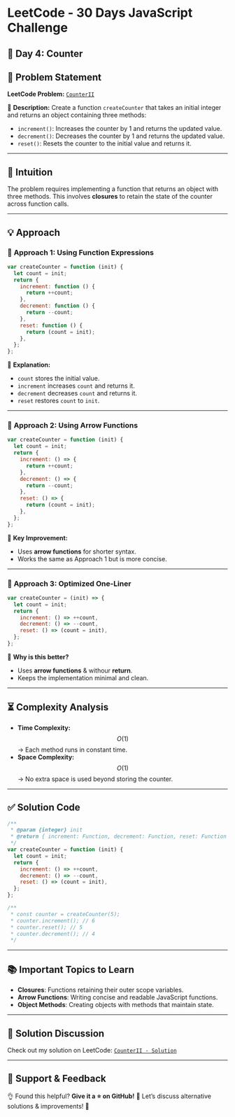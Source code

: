 # LeetCode - 30 Days JavaScript Challenge

## 📅 Day 4: Counter

## 📌 Problem Statement

**LeetCode Problem:** [`CounterII`](https://leetcode.com/problems/counter-ii/description/)

📌 **Description:**
Create a function `createCounter` that takes an initial integer and returns an object containing three methods:

- `increment()`: Increases the counter by 1 and returns the updated value.
- `decrement()`: Decreases the counter by 1 and returns the updated value.
- `reset()`: Resets the counter to the initial value and returns it.

---

## 🧠 Intuition

The problem requires implementing a function that returns an object with three methods. This involves **closures** to retain the state of the counter across function calls.

---

## 💡 Approach

### 🌹 **Approach 1: Using Function Expressions**

```javascript
var createCounter = function (init) {
  let count = init;
  return {
    increment: function () {
      return ++count;
    },
    decrement: function () {
      return --count;
    },
    reset: function () {
      return (count = init);
    },
  };
};
```

📌 **Explanation:**

- `count` stores the initial value.
- `increment` increases `count` and returns it.
- `decrement` decreases `count` and returns it.
- `reset` restores `count` to `init`.

---

### 🌹 **Approach 2: Using Arrow Functions**

```javascript
var createCounter = function (init) {
  let count = init;
  return {
    increment: () => {
      return ++count;
    },
    decrement: () => {
      return --count;
    },
    reset: () => {
      return (count = init);
    },
  };
};
```

📌 **Key Improvement:**

- Uses **arrow functions** for shorter syntax.
- Works the same as Approach 1 but is more concise.

---

### 🌹 **Approach 3: Optimized One-Liner**

```javascript
var createCounter = (init) => {
  let count = init;
  return {
    increment: () => ++count,
    decrement: () => --count,
    reset: () => (count = init),
  };
};
```

📌 **Why is this better?**

- Uses **arrow functions** & withour **return**.
- Keeps the implementation minimal and clean.

---

## ⏳ Complexity Analysis

- **Time Complexity:** $$O(1)$$ → Each method runs in constant time.
- **Space Complexity:** $$O(1)$$ → No extra space is used beyond storing the counter.

---

## ✅ Solution Code

```javascript
/**
 * @param {integer} init
 * @return { increment: Function, decrement: Function, reset: Function }
 */
var createCounter = function (init) {
  let count = init;
  return {
    increment: () => ++count,
    decrement: () => --count,
    reset: () => (count = init),
  };
};

/**
 * const counter = createCounter(5);
 * counter.increment(); // 6
 * counter.reset(); // 5
 * counter.decrement(); // 4
 */
```

---

## 📚 Important Topics to Learn

- **Closures**: Functions retaining their outer scope variables.
- **Arrow Functions**: Writing concise and readable JavaScript functions.
- **Object Methods**: Creating objects with methods that maintain state.

---

## 🔗 Solution Discussion

Check out my solution on LeetCode: [`CounterII - Solution`](https://leetcode.com/problems/counter-ii/solutions/6551327/leetcode-counter-ii)

---

## 🚀 Support & Feedback

👌 Found this helpful? **Give it a ⭐ on GitHub!**
💬 Let’s discuss alternative solutions & improvements! 🚀
